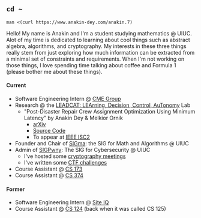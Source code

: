 ## `cd ~`

`man <(curl https://www.anakin-dey.com/anakin.7) `

Hello! My name is Anakin and I'm a student studying mathematics @ UIUC. Alot of my time is dedicated to learning about cool things such as abstract algebra, algorithms, and cryptography. My interests in these three things really stem from just exploring how much information can be extracted from a minimal set of constraints and requirements. When I'm not working on those things, I love spending time talking about coffee and Formula 1 (please bother me about these things). 

#### Current

* Software Engineering Intern @ [CME Group](https://www.cmegroup.com/)
* Research @ the [LEADCAT: LEArning, Decision, Control, AuTonomy](https://mornik.web.illinois.edu/research/group/) Lab
  * "Post-Disaster Repair Crew Assignment Optimization Using Minimum Latency" by Anakin Dey & Melkior Ornik
    * [arXiv](https://arxiv.org/pdf/2206.00597.pdf)
    * [Source Code](https://github.com/leadcatlab/MWLP-Storm-Repair)
    * To appear at [IEEE ISC2](https://attend.ieee.org/isc2-2022/)
* Founder and Chair of [SIGma](https://github.com/SIGma-UIUC): the SIG for Math and Algorithms @ UIUC
* Admin of [SIGPwny](https://sigpwny.com/): The SIG for Cybersecurity @ UIUC
  * I've hosted some [cryptography meetings](https://sigpwny.com/presentation/)
  * I've written some [CTF challenges](https://sigpwny.com/event/)
* Course Assistant @ [CS 173](https://courses.grainger.illinois.edu/cs173/fa2021/ALL-lectures/)
* Course Assistant @ [CS 374](https://courses.engr.illinois.edu/cs374/sp2022/A/)

#### Former
* Software Engineering Intern @ [Site IQ](http://www.site-iq.com/)
* Course Assistant @ [CS 124](https://www.cs124.org/) (back when it was called CS 125)
